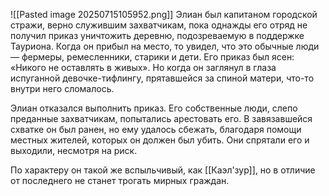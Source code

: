 ![[Pasted image 20250715105952.png]]
Элиан был капитаном городской стражи, верно служившим захватчикам, пока однажды его отряд не получил приказ уничтожить деревню, подозреваемую в поддержке Тауриона. Когда он прибыл на место, то увидел, что это обычные люди — фермеры, ремесленники, старики и дети. Его приказ был ясен: «Никого не оставлять в живых». Но когда он заглянул в глаза испуганной девочке-тифлингу, прятавшейся за спиной матери, что-то внутри него сломалось.

Элиан отказался выполнить приказ. Его собственные люди, слепо преданные захватчикам, попытались арестовать его. В завязавшейся схватке он был ранен, но ему удалось сбежать, благодаря помощи местных жителей, которых он должен был убить. Они спрятали его и выходили, несмотря на риск.

По характеру он такой же вспыльчивый, как [[Каэл'зур]], но в отличие от последнего не станет трогать мирных граждан.